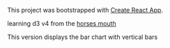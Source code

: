 This project was bootstrapped with [Create React App](https://github.com/facebookincubator/create-react-app).

learning d3 v4 from the [horses mouth](https://bost.ocks.org/mike/bar/3/)

This version displays the bar chart with vertical bars
